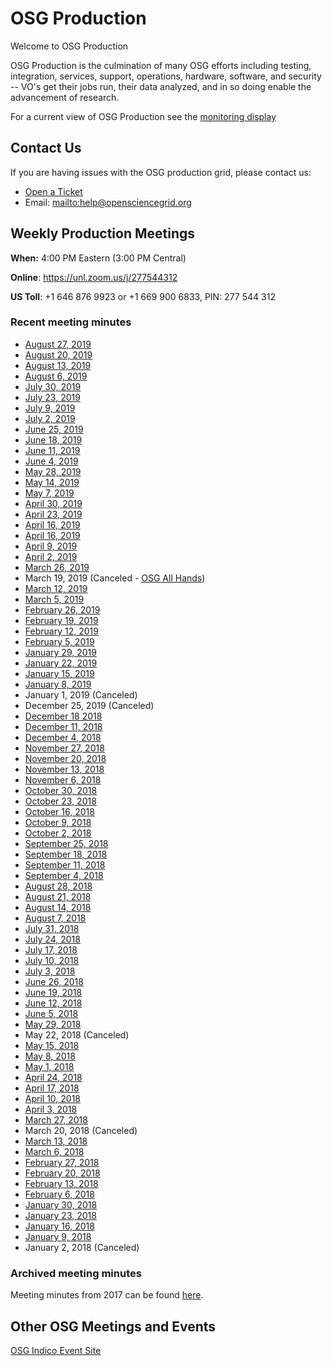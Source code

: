 OSG Production
==============

Welcome to OSG Production

OSG Production is the culmination of many OSG efforts including testing, integration, services, support, operations, hardware, software, and security -- VO's get their jobs run, their data analyzed, and in so doing enable the advancement of research.

For a current view of OSG Production see the [monitoring display](http://display.opensciencegrid.org/)


Contact Us
----------

If you are having issues with the OSG production grid, please contact us:

- [Open a Ticket](http://support.opensciencegrid.org)
- Email: <mailto:help@opensciencegrid.org>


Weekly Production Meetings
--------------------------

**When:** 4:00 PM Eastern (3:00 PM Central)

**Online**: <https://unl.zoom.us/j/277544312>

**US Toll**: +1 646 876 9923  or +1 669 900 6833, PIN: 277 544 312


### Recent meeting minutes ###

- [August 27, 2019](https://docs.google.com/document/d/1pD9r2u6m9OXYaXNYE_XzbqXAC0cWnuG3pRRUt5fjBZI/edit?usp=sharing)
- [August 20, 2019](https://docs.google.com/document/d/149Zeoa9V_XQiu3W-cPQ8U3CL1StNH_pDoAB_pdco1_k/edit?usp=sharing)
- [August 13, 2019](https://docs.google.com/document/d/11M3VsjVgJllnREH4I6csz_n-Jec79ZOmQnGiMnko86E/edit?usp=sharing)
- [August 6, 2019](https://docs.google.com/document/d/1xMwBD89nH87lOF3rcpgQ3gsJhZKmNf5R5bBOK3DbsnY/edit?usp=sharing)
- [July 30, 2019](https://docs.google.com/document/d/19fPm13-ql706Bd0CP_SrZg0dpuNZsAfzxSbbqO7IETw/edit?usp=sharing)
- [July 23, 2019](https://docs.google.com/document/d/11510SU9Kgw6KwZ3fa3RYPhiqy8DrDCqJBOI_MVim9FY/edit?usp=sharing)
- [July 9, 2019](https://docs.google.com/document/d/1Ct2JDoB96E0CiPduJKokwSYyRqrfZU64s-RzvdIs0Ys/edit?usp=sharing)
- [July 2, 2019](https://docs.google.com/document/d/1eCPdQbAS6_i4Z0tyMKtBx23LVyWADRSRD5EY14TBz2s/edit?usp=sharing)
- [June 25, 2019](https://docs.google.com/document/d/1IxgIgny3gGJVVtdisyu6zPeCOYIrxoiQEcsHpLFmS3A/edit?usp=sharing)
- [June 18, 2019](https://docs.google.com/document/d/1pOAgWW8__jgn_4NaxEU3QiTFXlJ46pJl6ZpupKOguDQ/edit?usp=sharing)
- [June 11, 2019](https://docs.google.com/document/d/1IqKw4NpTtQ8cFAXVHsNo4w9D-bBva17Vf9xCxzKUIx8/edit?usp=sharing)
- [June 4, 2019](https://docs.google.com/document/d/17CJcpgQgtqMQEjnx6hticcRpJNmjJsuy41r2w2qFQx4/edit?usp=sharing)
- [May 28, 2019](https://docs.google.com/document/d/1zLL4VFIm2n5lhJ5nnX9njcr_BfHvTB1xMelCUs22qoI/edit?usp=sharing)
- [May 14, 2019](https://docs.google.com/document/d/1SloMd8iJ7lx9FIPvbsVGCvu6FVXCeehBo6EqElUchSo/edit?usp=sharing)
- [May 7, 2019](https://docs.google.com/document/d/1BQivRg8wo-SN5H8iuWx6hE8pS0P4j8Gth40A2YKCWm4/edit?usp=sharing)
- [April 30, 2019](https://docs.google.com/document/d/1ZV7Tzgf10AUM3YGf5iY_ddUzkli1WPtTtgYRmIOFVic/edit?usp=sharing)
- [April 23, 2019](https://docs.google.com/document/d/16iDswSx4ZGwZmrSvK2AExQa_K4mNErDfImw2vfSxF_Q/edit?usp=sharing)
- [April 16, 2019](https://docs.google.com/document/d/1rAKK32LK9Ry2mmuuHPdxPUpJRu9eYqBu-UcbQ5-1tbE/edit?usp=sharing)
- [April 16, 2019](https://docs.google.com/document/d/1rAKK32LK9Ry2mmuuHPdxPUpJRu9eYqBu-UcbQ5-1tbE/edit?usp=sharing)
- [April 9, 2019](https://docs.google.com/document/d/1Q_RnfqoGJ76aSxfOOJRtI27zBWfIrPQRAjetDM9Wwn0/edit?usp=sharing)
- [April 2, 2019](https://docs.google.com/document/d/1_Gc_WdxB1Oc6lxA3F23GOnyUO_7JHEO5fN5M4W673WY/edit?usp=sharing)
- [March 26, 2019](https://docs.google.com/document/d/1d0GZMtaaxG_AggOjkBYC-VvVBUuTaLCGnnR4WJBzf-U/edit?usp=sharing)
- March 19, 2019 (Canceled - [OSG All Hands](https://opensciencegrid.org/all-hands/2019/))
- [March 12, 2019](https://docs.google.com/document/d/1g9WmMH31HhHQSeO2RBkgMWDkDmHXiVVIfsHHtj0INhA/edit?usp=sharing)
- [March 5, 2019](https://docs.google.com/document/d/1t84JNgglXOI2Zoz2ylkWDLmfkllrqrinAnFh7bhA4sU/edit?usp=sharing)
- [February 26, 2019](https://docs.google.com/document/d/1SfCu2S4QpwcOc3TokGozaypTcq-sMEZPa6ETyAjV8LU/edit?usp=sharing)
- [February 19, 2019](https://docs.google.com/document/d/1fhNh32396p2ikFd1FJ_9lzBIBxHJCS96EKaSOjA2Ndo/edit?usp=sharing)
- [February 12, 2019](https://docs.google.com/document/d/1yCMsYlsHI562hDfCtBe6_1KQ69pQZKQBcf-iobq9qy8/edit?usp=sharing)
- [February 5, 2019](https://docs.google.com/document/d/1xb44xgJQAv6rdxytasGenAVrYluGRMreEYlh3onq9YI/edit?usp=sharing)
- [January 29, 2019](https://docs.google.com/document/d/1BKPvbdyJ5T8T-AQr75BxcIt4d8m1kNTBeopsu-ZEV5Y/edit?usp=sharing)
- [January 22, 2019](https://docs.google.com/document/d/1BeIETyHuGrw146ISfz_5fSSzipVFVvsfMr59-Ku6WLY/edit?usp=sharing)
- [January 15, 2019](https://docs.google.com/document/d/1tHRMPPY8jL-7WIiZMM1mRRvNoz5efsgJfVb2QhZZi6Q/edit?usp=sharing)
- [January 8, 2019](https://docs.google.com/document/d/1qr0ihzVMSR4CgFli0ZS7bqRxiBj0EXxCmZZmpaars_E/edit?usp=sharing)
- January 1, 2019 (Canceled)
- December 25, 2019 (Canceled)
- [December 18 2018](https://docs.google.com/document/d/1oFb3qrtVwkFhIQCcm3q9hOuP5I6g4xDDH4GmbUFjBbo/edit?usp=sharing)
- [December 11, 2018](https://docs.google.com/document/d/1Zx3BceVWCM4QWyzj6auQ5_DritLnt7Etwx66h8zqtrQ/edit?usp=sharing)
- [December 4, 2018](https://docs.google.com/document/d/1aRA7Vjpd_E6rNaHqtgSEO9inWFceDEc1NO-qPeIGkh8/edit?usp=sharing)
- [November 27, 2018](https://docs.google.com/document/d/1YRX3PWUtbOUCGp3lQkriWQ-1VxGAAVZgqXt0nFoe2-Y/edit?usp=sharing)
- [November 20, 2018](https://docs.google.com/document/d/1DdhxRDVF_uNzgQ8JzQGiRotG_VcLwHMApQFRA_HohVA/edit?usp=sharing)
- [November 13, 2018](https://docs.google.com/document/d/1-b2Wiqf5a1fis90YO1L0kryQ8R4t9ZEgmmb_Xn5Bwoo/edit?usp=sharing)
- [November 6, 2018](https://docs.google.com/document/d/15IOKmHVVdJvWtL2jPa2ZxsYmFPef7tEvl6Sxc2R8_ao/edit?usp=sharing)
- [October 30, 2018](https://docs.google.com/document/d/1kK4NYt1PGFPZ0qiBg30rMn3hEOQFjFLMJZK0o9Sv_Ms/edit?usp=sharing)
- [October 23, 2018](https://docs.google.com/document/d/1K_YcozmICEZmOkGRVZVUA135EsKDXyIFuzcD28KGPFM/edit?usp=sharing)
- [October 16, 2018](https://docs.google.com/document/d/13Y8expfYlN10jtW-Vjpj5DwlMUvabUmNcX5rhvT26r8/edit?usp=sharing)
- [October 9, 2018](https://docs.google.com/document/d/17oqvaMbUfkry6WzIpguTeg7DWUigJl5q-8MXix2oRMk/edit)
- [October 2, 2018](https://docs.google.com/document/d/19CFmX5iIbksBL6pZjQX4_0a8gL4Lai3WHPQVrRygqGs/edit?usp=sharing)
- [September 25, 2018](https://docs.google.com/document/d/1lI_RC1GEm4ejWZn3h9iIf-Zx_3QSMp-9ZGc32y7SuEg/edit?usp=sharing)
- [September 18, 2018](https://docs.google.com/document/d/1L1U3Md7o520UwJ4sKHU7KOzyDX1-qzbKC-AkIWX4V2c/edit?usp=sharing)
- [September 11, 2018](https://docs.google.com/document/d/1V7qgVKxqozQBqxGoUkhN9_fddgJaDTqXjcw7s57-JKc/edit?usp=sharing)
- [September 4, 2018](https://docs.google.com/document/d/15WLy7RDJgwV_OSZeyPHOOAzl7pkklREjxuB89AWv1_k/edit?usp=sharing)
- [August 28, 2018](https://docs.google.com/document/d/163cdsnFf-JgIOFR5L7mzlHwtZMpEqmfRmkcnJVwl9wQ/edit?usp=sharing)
- [August 21, 2018](https://docs.google.com/document/d/1tTdmuI1Aclz-iG-NFexhYFjLGeeSTWSCfSwbiJbGQsU/edit?usp=sharing)
- [August 14, 2018](https://docs.google.com/document/d/1uZ7gCvDupcRB2fgXk07_tH0BfT_lx1NPEDuyTpOvJj4/edit?usp=sharing)
- [August 7, 2018](https://docs.google.com/document/d/1FbUFvA1SCaB_lVGhkHU78NF-LGbdtruX-2RF-PQp8xw/edit?usp=sharing)
- [July 31, 2018](https://docs.google.com/document/d/16uU3Yz-mg6r3THfi3K1o70j-uYS_X7tLJIlLgUIBQHM/edit?usp=sharing)
- [July 24, 2018](https://docs.google.com/document/d/1mselSx1zX_m5vPZopWKr8taV7Qul586fXtyHqI-p9Q8/edit?usp=sharing)
- [July 17, 2018](https://docs.google.com/document/d/1t1We3HYGG9vLbMgw5TkB47Ss4IkqrmRlYAUCndjKSFU/edit?usp=sharing)
- [July 10, 2018](https://docs.google.com/document/d/1iE6TuCWfmkwP4x8hBtFMzAVB-QkDjRLXz8jWOQj5s0M/edit?usp=sharing)
- [July 3, 2018](https://docs.google.com/document/d/131C_871fELm_TzxCRiBw7fOCh1rrNqC_2XZBZwvM2xs/edit?usp=sharing)
- [June 26, 2018](https://docs.google.com/document/d/14OD13gTXNK3TTBlpFkQSRnqhhGCr5QJkVaIe1YFvjbM/edit?usp=sharing)
- [June 19, 2018](https://docs.google.com/document/d/1JDpuP8MTWNm1F0VKMJjizHXvcFGcALs0djsJ9duKWVc/edit?usp=sharing)
- [June 12, 2018](https://docs.google.com/document/d/1DMNnqoREsG7clNtDUbEa3rrZQyWxqbLwXdm23Kew-_U/edit?usp=sharing)
- [June 5, 2018](https://docs.google.com/document/d/1T_HSnA84ZmTV0lc5xfCKYxcfn5ynaaZBqu6AngGJVGE/edit?usp=sharing)
- [May 29, 2018](/WeeklyMinutes/2018/29May2018.md)
- May 22, 2018 (Canceled)
- [May 15, 2018](/WeeklyMinutes/2018/15May2018.md)
- [May 8, 2018](/WeeklyMinutes/2018/08May2018.md)
- [May 1, 2018](/WeeklyMinutes/2018/01May2018.md)
- [April 24, 2018](/WeeklyMinutes/2018/24April2018.md)
- [April 17, 2018](/WeeklyMinutes/2018/17April2018.md)
- [April 10, 2018](/WeeklyMinutes/2018/10April2018.md)
- [April 3, 2018](/WeeklyMinutes/2018/03April2018.md)
- [March 27, 2018](/WeeklyMinutes/2018/27March2018.md)
- March 20, 2018 (Canceled)
- [March 13, 2018](/WeeklyMinutes/2018/13March2018.md)
- [March 6, 2018](/WeeklyMinutes/2018/06March2018.md)
- [February 27, 2018](/WeeklyMinutes/2018/27February2018.md)
- [February 20, 2018](/WeeklyMinutes/2018/20February2018.md)
- [February 13, 2018](/WeeklyMinutes/2018/13February2018.md)
- [February 6, 2018](/WeeklyMinutes/2018/06February2018.md)
- [January 30, 2018](/WeeklyMinutes/2018/30January2018.md)
- [January 23, 2018](/WeeklyMinutes/2018/23January2018.md)
- [January 16, 2018](/WeeklyMinutes/2018/16January2018.md)
- [January 9, 2018](/WeeklyMinutes/2018/09January2018.md)
- January 2, 2018 (Canceled)


### Archived meeting minutes ###

Meeting minutes from 2017 can be found [here](https://github.com/opensciencegrid/production/tree/master/docs/WeeklyMinutes/2017).

Other OSG Meetings and Events
-----------------------------

[OSG Indico Event Site](https://indico.fnal.gov/categoryDisplay.py?categId=86)

